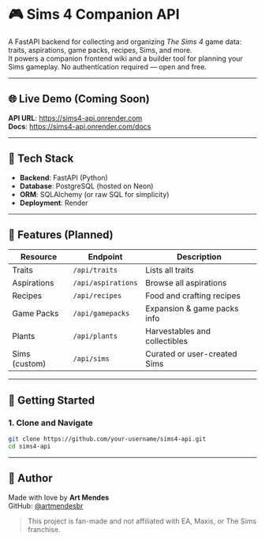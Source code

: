 # 🎮 Sims 4 Companion API

A FastAPI backend for collecting and organizing *The Sims 4* game data: traits, aspirations, game packs, recipes, Sims, and more.  
It powers a companion frontend wiki and a builder tool for planning your Sims gameplay. No authentication required — open and free.

---

## 🌐 Live Demo (Coming Soon)

**API URL**: https://sims4-api.onrender.com  
**Docs**: https://sims4-api.onrender.com/docs

---

## 🧱 Tech Stack

- **Backend**: FastAPI (Python)
- **Database**: PostgreSQL (hosted on Neon)
- **ORM**: SQLAlchemy (or raw SQL for simplicity)
- **Deployment**: Render

---

## 🧪 Features (Planned)

| Resource       | Endpoint                  | Description                          |
|----------------|---------------------------|--------------------------------------|
| Traits         | `/api/traits`             | Lists all traits                     |
| Aspirations    | `/api/aspirations`        | Browse all aspirations               |
| Recipes        | `/api/recipes`            | Food and crafting recipes            |
| Game Packs     | `/api/gamepacks`          | Expansion & game packs info          |
| Plants         | `/api/plants`             | Harvestables and collectibles        |
| Sims (custom)  | `/api/sims`               | Curated or user-created Sims         |

---

## 🚀 Getting Started

### 1. Clone and Navigate

```bash
git clone https://github.com/your-username/sims4-api.git
cd sims4-api

```
---

## 👤 Author

Made with love by **Art Mendes**  
GitHub: [@artmendesbr](https://github.com/artmendesbr)

> This project is fan-made and not affiliated with EA, Maxis, or The Sims franchise.
